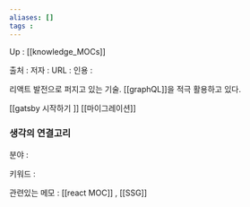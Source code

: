 ```yaml
---
aliases: []
tags : 
---
```

Up : [[knowledge_MOCs]]

출처 :
저자 :
URL : 
인용 : 

리액트 발전으로 퍼지고 있는 기술. [[graphQL]]을 적극 활용하고 있다. 


[[gatsby 시작하기 ]]
[[마이그레이션]]
### 생각의 연결고리
분야 :

키워드 :

관련있는 메모 : [[react MOC]] , [[SSG]]

